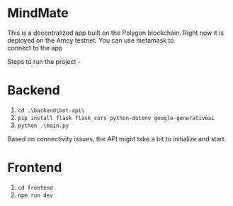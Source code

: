 # MindMate
This is a decentralized app built on the Polygon blockchain. Right now it is deployed on the Amoy testnet. You can use metamask to connect to the app

Steps to run the project -

# Backend
1. `cd .\backend\bot-api\`
2. `pip install flask flask_cors python-dotenv google-generativeai`
3. `python .\main.py`

Based on connectivity issues, the API might take a bit to initialize and start.

# Frontend

1. `cd frontend`
2. `npm run dev`
